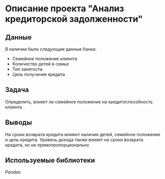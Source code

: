 # Описание проекта "Анализ кредиторской задолженности"

## Данные
В наличии были следующие данные банка:
- Семейное положение клиента
- Количество детей в семье
- Тип занятости
- Цель получения кредита


## Задача
Определить, влияет ли семейное положение на кредитоспособность клиента

## Выводы
На сроки возврата кредита влияют наличие детей, семейное положение и цель кредита.
Уровень дохода также влияет на сроки возврата кредита, но не прямопропорционально

## Используемые библиотеки
*Pandas*
